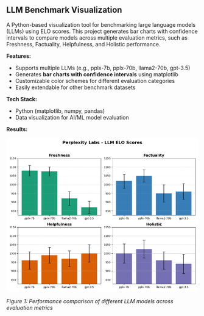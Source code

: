 ## LLM Benchmark Visualization
A Python-based visualization tool for benchmarking large language models (LLMs) using ELO scores. This project generates bar charts with confidence intervals to compare models across multiple evaluation metrics, such as Freshness, Factuality, Helpfulness, and Holistic performance.

**Features:**
- Supports multiple LLMs (e.g., pplx-7b, pplx-70b, llama2-70b, gpt-3.5)
- Generates **bar charts with confidence intervals** using matplotlib
- Customizable color schemes for different evaluation categories
- Easily extendable for other benchmark datasets

**Tech Stack:**
- Python (matplotlib, numpy, pandas)
- Data visualization for AI/ML model evaluation

**Results:**

![LLM Benchmark Results](./assets/benchmark_results.png)

*Figure 1: Performance comparison of different LLM models across evaluation metrics*
